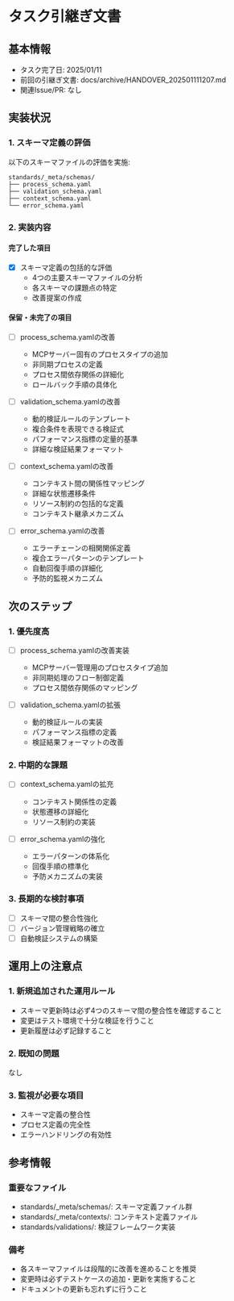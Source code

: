 # タスク引継ぎ文書

## 基本情報

- タスク完了日: 2025/01/11
- 前回の引継ぎ文書: docs/archive/HANDOVER_202501111207.md
- 関連Issue/PR: なし

## 実装状況

### 1. スキーマ定義の評価

以下のスキーマファイルの評価を実施:
```
standards/_meta/schemas/
├── process_schema.yaml
├── validation_schema.yaml
├── context_schema.yaml
└── error_schema.yaml
```

### 2. 実装内容

#### 完了した項目

- [x] スキーマ定義の包括的な評価
  - 4つの主要スキーマファイルの分析
  - 各スキーマの課題点の特定
  - 改善提案の作成

#### 保留・未完了の項目

- [ ] process_schema.yamlの改善
  - MCPサーバー固有のプロセスタイプの追加
  - 非同期プロセスの定義
  - プロセス間依存関係の詳細化
  - ロールバック手順の具体化

- [ ] validation_schema.yamlの改善
  - 動的検証ルールのテンプレート
  - 複合条件を表現できる検証式
  - パフォーマンス指標の定量的基準
  - 詳細な検証結果フォーマット

- [ ] context_schema.yamlの改善
  - コンテキスト間の関係性マッピング
  - 詳細な状態遷移条件
  - リソース制約の包括的な定義
  - コンテキスト継承メカニズム

- [ ] error_schema.yamlの改善
  - エラーチェーンの相関関係定義
  - 複合エラーパターンのテンプレート
  - 自動回復手順の詳細化
  - 予防的監視メカニズム

## 次のステップ

### 1. 優先度高

- [ ] process_schema.yamlの改善実装
  - MCPサーバー管理用のプロセスタイプ追加
  - 非同期処理のフロー制御定義
  - プロセス間依存関係のマッピング

- [ ] validation_schema.yamlの拡張
  - 動的検証ルールの実装
  - パフォーマンス指標の定義
  - 検証結果フォーマットの改善

### 2. 中期的な課題

- [ ] context_schema.yamlの拡充
  - コンテキスト関係性の定義
  - 状態遷移の詳細化
  - リソース制約の実装

- [ ] error_schema.yamlの強化
  - エラーパターンの体系化
  - 回復手順の標準化
  - 予防メカニズムの実装

### 3. 長期的な検討事項

- [ ] スキーマ間の整合性強化
- [ ] バージョン管理戦略の確立
- [ ] 自動検証システムの構築

## 運用上の注意点

### 1. 新規追加された運用ルール

- スキーマ更新時は必ず4つのスキーマ間の整合性を確認すること
- 変更はテスト環境で十分な検証を行うこと
- 更新履歴は必ず記録すること

### 2. 既知の問題

なし

### 3. 監視が必要な項目

- スキーマ定義の整合性
- プロセス定義の完全性
- エラーハンドリングの有効性

## 参考情報

### 重要なファイル

- standards/_meta/schemas/: スキーマ定義ファイル群
- standards/_meta/contexts/: コンテキスト定義ファイル
- standards/validations/: 検証フレームワーク実装

### 備考

- 各スキーマファイルは段階的に改善を進めることを推奨
- 変更時は必ずテストケースの追加・更新を実施すること
- ドキュメントの更新も忘れずに行うこと
